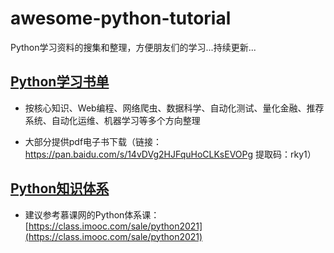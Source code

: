 # awesome-python-tutorial
Python学习资料的搜集和整理，方便朋友们的学习...持续更新...

## [Python学习书单](./1.Python学习书单.md)

- 按核心知识、Web编程、网络爬虫、数据科学、自动化测试、量化金融、推荐系统、自动化运维、机器学习等多个方向整理

- 大部分提供pdf电子书下载（链接：https://pan.baidu.com/s/14vDVg2HJFquHoCLKsEVOPg 提取码：rky1）

## [Python知识体系](https://class.imooc.com/sale/python2021)

- 建议参考慕课网的Python体系课：[https://class.imooc.com/sale/python2021](https://class.imooc.com/sale/python2021)
